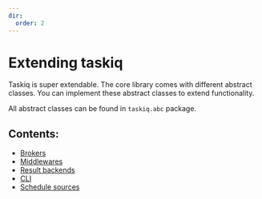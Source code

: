 ```yaml
---
dir:
  order: 2
---
```


# Extending taskiq

Taskiq is super extendable. The core library comes with different abstract classes.
You can implement these abstract classes to extend functionality.

All abstract classes can be found in `taskiq.abc` package.

## Contents:

- [Brokers](./broker.md)
- [Middlewares](./middleware.md)
- [Result backends](./resutl-backend.md)
- [CLI](./cli.md)
- [Schedule sources](./schedule-sources.md)
